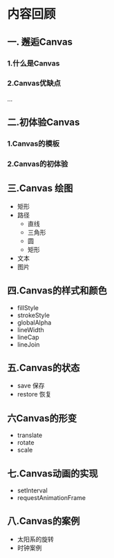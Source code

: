 # 内容回顾

## 一. 邂逅Canvas

### 1.什么是Canvas

### 2.Canvas优缺点

...





## 二.初体验Canvas

### 1.Canvas的模板

### 2.Canvas的初体验



## 三.Canvas 绘图

- 矩形
- 路径
  - 直线
  - 三角形
  - 圆
  - 矩形
- 文本
- 图片





## 四.Canvas的样式和颜色

- fillStyle
- strokeStyle
- globalAlpha
- lineWidth
- lineCap
- lineJoin



## 五.Canvas的状态

- save 保存
- restore 恢复

## 六Canvas的形变

- translate
- rotate
- scale

## 七.Canvas动画的实现

- setInterval
- requestAnimationFrame

## 八.Canvas的案例

- 太阳系的旋转
- 时钟案例



